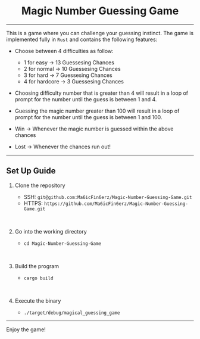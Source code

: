 <h1 align=center><strong>Magic Number Guessing Game</strong></h1>

---

This is a game where you can challenge your guessing instinct. The game is implemented fully in `Rust` and contains the following features:

* Choose between 4 difficulties as follow:

    * 1 for easy $\rightarrow$ 13 Guessesing Chances
    * 2 for normal $\rightarrow$ 10 Guessesing Chances
    * 3 for hard $\rightarrow$ 7 Guessesing Chances
    * 4 for hardcore $\rightarrow$ 3 Guessesing Chances
* Choosing difficulty number that is greater than 4 will result in a loop of prompt for the number until the guess is between 1 and 4.
* Guessing the magic number greater than 100 will result in a loop of prompt for the number until the guess is between 1 and 100.
* Win $\rightarrow$ Whenever the magic number is guessed within the above chances
* Lost $\rightarrow$ Whenever the chances run out!

---

## **Set Up Guide**

1. Clone the repository

    * SSH: `git@github.com:Ma6icFin6erz/Magic-Number-Guessing-Game.git`
    * HTTPS: `https://github.com/Ma6icFin6erz/Magic-Number-Guessing-Game.git`

<br>

2. Go into the working directory

    * `cd Magic-Number-Guessing-Game`

<br>

3. Build the program

    * `cargo build`

<br>

4. Execute the binary

    * `./target/debug/magical_guessing_game`

---

Enjoy the game!
